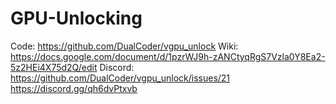 # GPU-Unlocking
Code: https://github.com/DualCoder/vgpu_unlock Wiki: https://docs.google.com/document/d/1pzrWJ9h-zANCtyqRgS7Vzla0Y8Ea2-5z2HEi4X75d2Q/edit Discord: https://github.com/DualCoder/vgpu_unlock/issues/21 https://discord.gg/qh6dvPtxvb 
